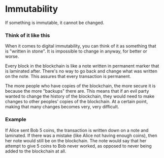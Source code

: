 # Immutability
If something is immutable, it cannot be changed.

### Think of it like this
When it comes to digital immutability, you can think of it as something that is "written in stone". It is impossible to change in anyway, for better or worse.

Every block in the blockchain is like a note written in permanent marker that is laminated after. There's no way to go back and change what was written on the note. This assures that every transaction is permanent.

The more people who have copies of the blockchain, the more secure it is because the more "backups" there are. This means that if an evil party wanted to change the history of the blockchain, they would need to make changes to other peoples' copies of the blockchain. At a certain point, making that many changes becomes very, very difficult.

### Example
If Alice sent Bob 5 coins, the transaction is written down on a note and laminated. If there was a mistake (like Alice not having enough coins), then her note would still be on the blockchain. The note would say that her attempt to give 5 coins to Bob never worked, as opposed to never being added to the blockchain at all.
